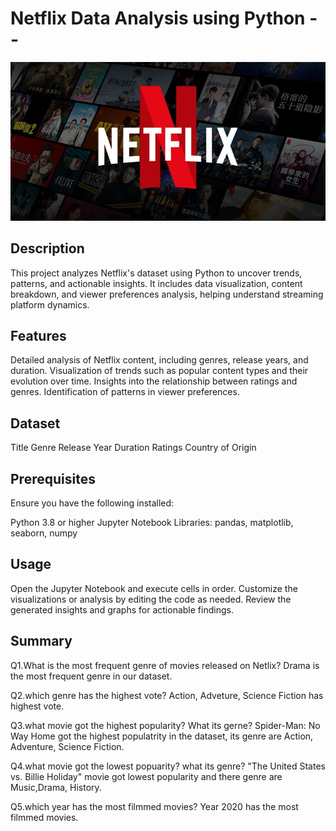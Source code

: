 # Netflix Data Analysis using Python --

![Library_project](https://github.com/HardikThakur04/Netflix-Data-Analysis-using-Python/blob/main/netflix%20image.jpg)

## Description
This project analyzes Netflix's dataset using Python to uncover trends, patterns, and actionable insights. It includes data visualization, content breakdown, and viewer preferences analysis, helping understand streaming platform dynamics.

## Features
Detailed analysis of Netflix content, including genres, release years, and duration.
Visualization of trends such as popular content types and their evolution over time.
Insights into the relationship between ratings and genres.
Identification of patterns in viewer preferences.

## Dataset
Title
Genre
Release Year
Duration
Ratings
Country of Origin

## Prerequisites
Ensure you have the following installed:

Python 3.8 or higher
Jupyter Notebook
Libraries: pandas, matplotlib, seaborn, numpy

## Usage
Open the Jupyter Notebook and execute cells in order.
Customize the visualizations or analysis by editing the code as needed.
Review the generated insights and graphs for actionable findings.

## Summary
Q1.What is the most frequent genre of movies released on Netlix?
Drama is the most frequent genre in our dataset.

Q2.which genre has the highest vote?
Action, Adveture, Science Fiction has highest vote.

Q3.what movie got the highest popularity? What its gerne?
Spider-Man: No Way Home got the highest populatrity in the dataset, its genre are Action, Adventure, Science Fiction.

Q4.what movie got the lowest popuarity? what its genre?
"The United States vs. Billie Holiday" movie got lowest popularity and there genre are Music,Drama, History.

Q5.which year has the most filmmed movies?
Year 2020 has the most filmmed movies.
